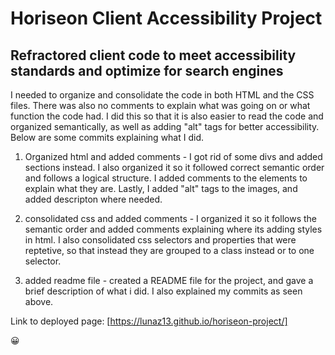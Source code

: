 # Horiseon Client Accessibility Project

## Refractored client code to meet accessibility standards and optimize for search engines

I needed to organize and consolidate the code in both HTML and the CSS files. There was also no comments to explain what was going on or what function the code had. I did this so that it is also easier to read the code and organized semantically, as well as adding "alt" tags for better accessibility. Below are some commits explaining what I did. 

1. Organized html and added comments - I got rid of some divs and added sections instead. I also organized it so it followed correct semantic order and follows a logical structure. I added comments to the elements to explain what they are. Lastly, I added "alt" tags to the images, and added descripton where needed.

2. consolidated css and added comments - I organized it so it follows the semantic order and added comments explaining where its adding styles in html. I also consolidated css selectors and properties that were reptetive, so that instead they are grouped to  a class instead or to one selector. 

3. added readme file - created a README file for the project, and gave a brief description of what i did. I also explained my commits as seen above. 


Link to deployed page: [https://lunaz13.github.io/horiseon-project/]

:grinning:



